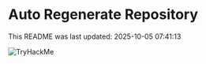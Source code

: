 # Auto Regenerate Repository

This README was last updated: 2025-10-05 07:41:13

 ![TryHackMe](https://tryhackme.com/badge/533634)